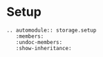 # Setup

```{eval-rst}
.. automodule:: storage.setup
   :members:
   :undoc-members:
   :show-inheritance:
```
